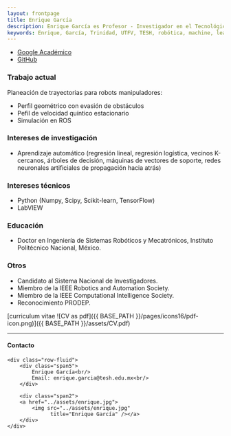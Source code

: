 ```yaml
---
layout: frontpage
title: Enrique García
description: Enrique García es Profesor - Investigador en el Tecnológico de Estudios Superiores de Huixquilucan.
keywords: Enrique, García, Trinidad, UTFV, TESH, robótica, machine, learning
---
```


<div class="navbar">
  <div class="navbar-inner">
      <ul class="nav">
          <li><a href="https://scholar.google.com/citations?user=l7jVmF8AAAAJ&hl=es">Google Académico</a></li>
          <li><a href="https://github.com/enriGarcia">GitHub</a></li>
      </ul>
  </div>
</div>

### Trabajo actual
Planeación de trayectorias para robots manipuladores:
- Perfil geométrico con evasión de obstáculos
- Pefil de velocidad quíntico estacionario
- Simulación en ROS

### Intereses de investigación
-  Aprendizaje automático (regresión lineal, regresión logística, vecinos K-cercanos, árboles de decisión, máquinas de vectores de soporte, redes neuronales artificiales de propagación hacia atrás)

### Intereses técnicos
- Python (Numpy, Scipy, Scikit-learn, TensorFlow)
- LabVIEW

### Educación
- Doctor en Ingeniería de Sistemas Robóticos y Mecatrónicos, Instituto Politécnico Nacional, México.

### Otros
- Candidato al Sistema Nacional de Investigadores.
- Miembro de la IEEE Robotics and Automation Society.  
- Miembro de la IEEE Computational Intelligence Society.
- Reconocimiento PRODEP.

[curriculum vitae ![CV as pdf]({{ BASE_PATH }}/pages/icons16/pdf-icon.png)]({{ BASE_PATH }}/assets/CV.pdf)<br/>


---
<div class="container">
<h4><a name="contact"></a>Contacto</h4>

    <div class="row-fluid">
        <div class="span5">
            Enrique García<br/>
            Email: enrique.garcia@tesh.edu.mx<br/>
        </div>

        <div class="span2">
        <a href="../assets/enrique.jpg">
            <img src="../assets/enrique.jpg"
                  title="Enrique García" /></a>
        </div>
    </div>
</div>
